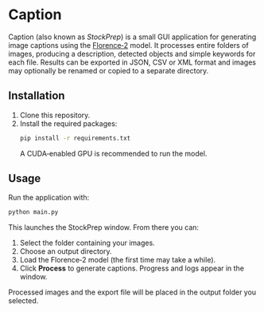 # Caption

Caption (also known as *StockPrep*) is a small GUI application for generating image captions using the [Florence‑2](https://aka.ms/florence) model. It processes entire folders of images, producing a description, detected objects and simple keywords for each file. Results can be exported in JSON, CSV or XML format and images may optionally be renamed or copied to a separate directory.

## Installation

1. Clone this repository.
2. Install the required packages:
   ```bash
   pip install -r requirements.txt
   ```
   A CUDA‑enabled GPU is recommended to run the model.

## Usage

Run the application with:
```bash
python main.py
```
This launches the StockPrep window. From there you can:

1. Select the folder containing your images.
2. Choose an output directory.
3. Load the Florence‑2 model (the first time may take a while).
4. Click **Process** to generate captions. Progress and logs appear in the window.

Processed images and the export file will be placed in the output folder you selected.
